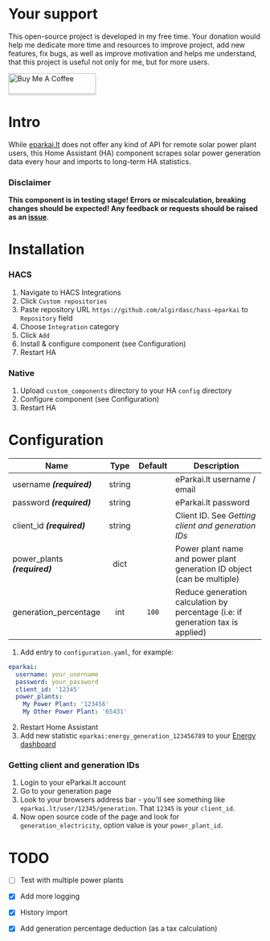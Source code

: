# Your support
This open-source project is developed in my free time. 
Your donation would help me dedicate more time and resources to improve project, add new features, fix bugs, 
as well as improve motivation and helps me understand, that this project is useful not only for me, but for more users.

<a href="https://www.buymeacoffee.com/Ua0JwY9" target="_blank"><img src="https://www.buymeacoffee.com/assets/img/custom_images/orange_img.png" alt="Buy Me A Coffee" style="height: 41px !important;width: 174px !important;box-shadow: 0px 3px 2px 0px rgba(190, 190, 190, 0.5) !important;-webkit-box-shadow: 0px 3px 2px 0px rgba(190, 190, 190, 0.5) !important;" ></a>

# Intro
While [eparkai.lt](https://www.eparkai.lt/) does not offer any kind of API for remote solar power plant users, 
this Home Assistant (HA) component scrapes solar power generation data every hour and imports to long-term HA statistics.

### Disclaimer

**This component is in testing stage! Errors or miscalculation, breaking changes should be expected! Any feedback or requests should be raised as an [issue](https://github.com/algirdasc/hass-eparkai/issues)**.

# Installation

### HACS
1. Navigate to HACS Integrations
2. Click `Custom repositories`
3. Paste repository URL `https://github.com/algirdasc/hass-eparkai` to `Repository` field
4. Choose `Integration` category
5. Click `Add`
6. Install & configure component (see Configuration)
7. Restart HA

### Native

1. Upload `custom_components` directory to your HA `config` directory
2. Configure component (see Configuration)
3. Restart HA

# Configuration

| Name                          |  Type  | Default | Description                                                                     |
|-------------------------------|:------:|:-------:|---------------------------------------------------------------------------------|
| username ***(required)***     | string |         | eParkai.lt username / email                                                     |
| password ***(required)***     | string |         | eParkai.lt password                                                             |
| client_id ***(required)***    | string |         | Client ID. See *Getting client and generation IDs*                              |
| power_plants ***(required)*** |  dict  |         | Power plant name and power plant generation ID object (can be multiple)         |
| generation_percentage         |  int   |  `100`  | Reduce generation calculation by percentage (i.e: if generation tax is applied) |

1. Add entry to `configuration.yaml`, for example:
```yaml
eparkai:
  username: your_username
  password: your_password
  client_id: '12345'
  power_plants:
    My Power Plant: '123456'
    My Other Power Plant: '65431'
```
2. Restart Home Assistant
3. Add new statistic `eparkai:energy_generation_123456789` to your [Energy dashboard](https://my.home-assistant.io/redirect/config_energy/)

### Getting client and generation IDs

1. Login to your eParkai.lt account
2. Go to your generation page
3. Look to your browsers address bar - you'll see something like `eparkai.lt/user/12345/generation`. That `12345` is your `client_id`.
4. Now open source code of the page and look for `generation_electricity`, option value is your `power_plant_id`.

# TODO

 - [ ]  Test with multiple power plants
 - [x]  Add more logging
 - [x]  History import
 - [x]  Add generation percentage deduction (as a tax calculation)
 